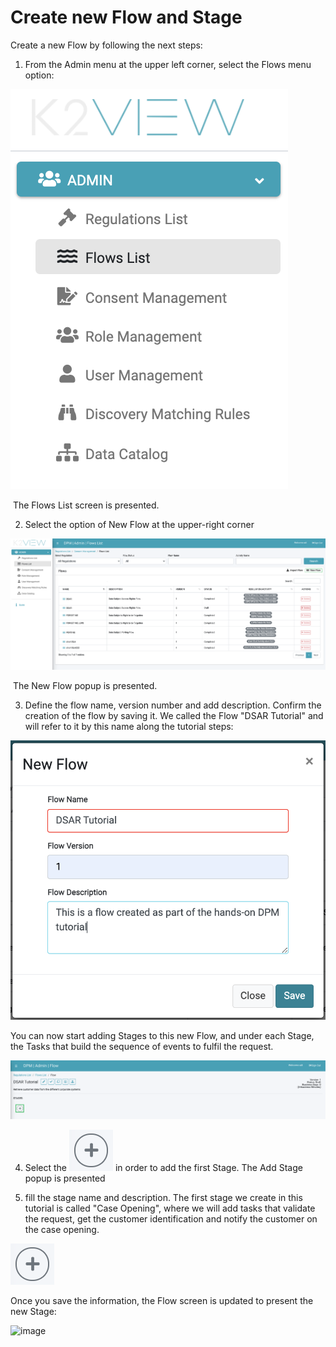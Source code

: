 # Create new Flow and Stage

Create a new Flow by following the next steps:

1.  From the Admin menu at the upper left corner, select the Flows menu option:

![image](/articles/demo_project/DPM_Demo_Project/images/01_DSAR_Menu_flow.png)

​		The Flows List screen is presented.  

2. Select the option of New Flow at the upper-right corner

![image](/articles/demo_project/DPM_Demo_Project/images/01_DSAR_Flow_List_screen.png)

​		The New Flow popup is presented. 

3. Define the flow name, version number and add description. Confirm the creation of the flow by saving it. We called the Flow "DSAR Tutorial" and will refer to it by this name along the tutorial steps:

![image](/articles/demo_project/DPM_Demo_Project/images/01_DSAR_New_Flow_popup.png)

You can now start adding Stages to this new Flow, and under each Stage, the Tasks that build the sequence of events to fulfil the request. 

![image](/articles/demo_project/DPM_Demo_Project/images/01_DSAR_Empty_Flow.png)

4. Select the  ![image](/articles/demo_project/DPM_Demo_Project/images/01_DSAR_Add_Stage.png) in order to add the first Stage. The Add Stage popup is presented

5. fill the stage name and description. The first stage we create in this tutorial is called "Case Opening", where we will add tasks that validate the request, get the customer identification and notify the customer on the case opening. 

![image](/articles/demo_project/DPM_Demo_Project/images/01_DSAR_Add_Stage.png)

Once you save the information, the Flow screen is updated to present the new Stage:

![image](/articles/demo_project/DPM_Demo_Project/images/01_DSAR_Flow_With_New_Stage.png)

